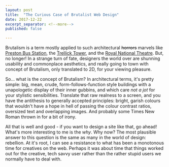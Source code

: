 ```yaml
---
layout: post
title:  "The Curious Case of Brutalist Web Design"
date: 2017-12-22
excerpt_separator: <!--more-->
published: false

---
```


Brutalism is a term mostly applied to such architectural ~~horrors~~ marvels like [Preston Bus Station][1], the [Trellick Tower][2], and the [Royal National Theatre][3]. But, no longer! In a strange turn of fate, designers the world over are shunning usability and commonplace aesthetics, and really going to town with concept of Brutalism, only translated to 2D, for your viewing pleasure.

So... what is the concept of Brutalism? In architectural terms, it's pretty simple: big, mean, crude, form-follows-function style buildings with a unapologetic display of their inner gubbins, and which care *not a jot* for your stylistic sensibilities. Translate that raw realness to a screen, and you have the antithesis to generally accepted principles: bright, garish colours that wouldn't have a hope in hell of passing the colour contrast ratios, oversized text and overlapping images. And probably some Times New Roman thrown in for a bit of irony.

All that is well and good - if you want to design a site like that, go ahead! What's more interesting to me is the *why*. Why now? The most plausible answer to this question is the same as many in the world of design: rebellion. At it's root, I can see a resistance to what has been a monotonous time for creatives on the web. Perhaps it was about time that things worked out for the creative, tech savvy user rather than the rather stupid users we normally have to deal with.

[1]: https://en.wikipedia.org/wiki/Preston_bus_station
[2]: https://www.themodernhouse.com/past-sales/trellick-tower-london-w10-3/
[3]: https://en.wikipedia.org/wiki/Royal_National_Theatre
